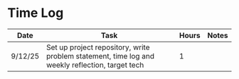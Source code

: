 # Time Log

| Date | Task | Hours | Notes|
|------|------|-------|------|
| 9/12/25| Set up project repository, write problem statement, time log and weekly reflection, target tech| 1 | |
